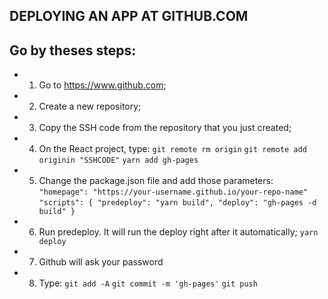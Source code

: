 ## DEPLOYING AN APP AT GITHUB.COM

## Go by theses steps:
- 1. Go to https://www.github.com;
- 2. Create a new repository;
- 3. Copy the SSH code from the repository that you just created;
- 4. On the React project, type:
``git remote rm origin``
``git remote add originin "SSHCODE"``
``yarn add gh-pages``

- 5. Change the package.json file and add those parameters:
``"homepage": "https://your-username.github.io/your-repo-name"``
``"scripts": {
    "predeploy": "yarn build",
    "deploy": "gh-pages -d build"
}``

- 6. Run predeploy. It will run the deploy right after it automatically;
``yarn deploy``

- 7. Github will ask your password
- 8. Type:
``git add -A``
``git commit -m 'gh-pages'``
``git push``